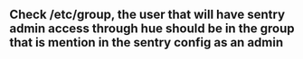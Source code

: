 ## Check /etc/group, the user that will have sentry admin access through hue should be in the group that is mention in the sentry config as an admin